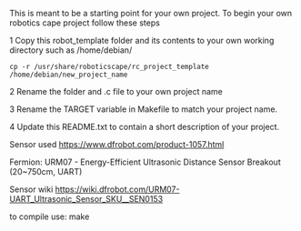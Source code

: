 This is meant to be a starting point for your own project. To begin your
own robotics cape project follow these steps


1	Copy this robot_template folder and its contents to your own working
	directory such as /home/debian/

	cp -r /usr/share/roboticscape/rc_project_template /home/debian/new_project_name

2	Rename the folder and .c file to your own project name

3	Rename the TARGET variable in Makefile to match your project name.

4	Update this README.txt to contain a short description of your project.

Sensor used https://www.dfrobot.com/product-1057.html

Fermion: URM07 - Energy-Efficient Ultrasonic Distance Sensor Breakout (20~750cm, UART)

Sensor wiki https://wiki.dfrobot.com/URM07-UART_Ultrasonic_Sensor_SKU__SEN0153

to compile use: make
